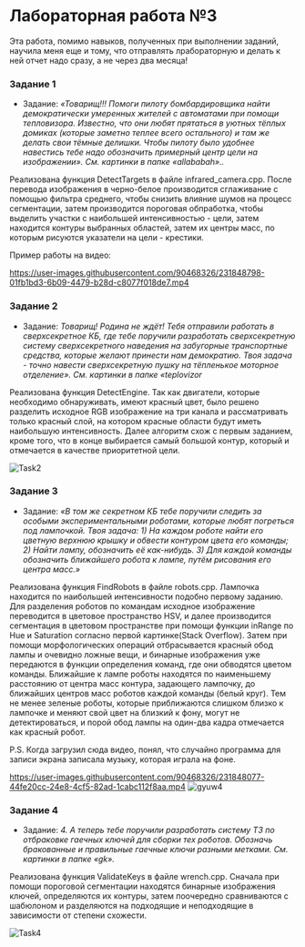 # Лабораторная работа №3

Эта работа, помимо навыков, полученных при выполнении заданий, научила меня еще и тому, что отправлять лрабораторную и делать к ней отчет надо сразу, а не через два месяца!

### Задание 1

- Задание: *«Товарищ!!! Помоги пилоту бомбардировщика найти демократически умеренных жителей с автоматами при помощи тепловизора. Известно, что они любят прятаться в уютных тёплых домиках (которые заметно теплее всего остального) и там же делать свои тёмные делишки. Чтобы пилоту было удобнее навестись тебе надо обозначить примерный центр цели на изображении». См. картинки в папке «allababah»..*

Реализована функция DetectTargets в файле infrared_camera.cpp. После перевода изображения в черно-белое производится сглаживание с помощью фильтра среднего, чтобы снизить влияние шумов на процесс сегментации, затем производится пороговая обпработка, чтобы выделить участки с наибольшей интенсивностью - цели, затем находится контуры выбранных областей, затем их центры масс, по которым рисуются указатели на цели - крестики.

Пример работы на видео:


https://user-images.githubusercontent.com/90468326/231848798-01fb1bd3-6b09-4479-b28d-c8077f018de7.mp4


### Задание 2

- Задание: *Товарищ! Родина не ждёт! Тебя отправили работать в сверхсекретное КБ, где тебе поручили разработать сверхсекретную систему сверхсекретного наведения на забугорные транспортные средства, которые желают принести нам демократию. Твоя задача - точно навести сверхсекретную пушку на тёпленькое моторное отделение». См. картинки в папке «teplovizor*

Реализована функция DetectEngine. Так как двигатели, которые необходимо обнаруживать, имеют красный цвет, было решено разделить исходное RGB изображение на три канала и рассматривать только красный слой, на котором красные области будут иметь наибольшую интенсивность. Далее алгоритм схож с первым заданием, кроме того, что в конце выбирается самый большой контур, который и отмечается в качестве приоритетной цели.


![Task2](https://user-images.githubusercontent.com/90468326/231850487-d2f06152-1e32-4448-9589-3b5cd5c9853e.jpg)


### Задание 3

- Задание: *«В том же секретном КБ тебе поручили следить за особыми экспериментальными роботами, которые любят погреться под лампочкой. Твоя задача: 
					1)	На каждом роботе найти его цветную верхнюю крышку и обвести контуром цвета его команды;
					2)	Найти лампу, обозначить её как-нибудь.
					3)	Для каждой команды обозначить ближайшего робота к лампе, путём рисования его центра масс.»*

Реализована функция FindRobots в файле robots.cpp. Лампочка находится по наибольшей интенсивности подобно первому заданию. Для разделения роботов по командам исходное изображение переводится в цветовое пространство HSV, и далее производится сегментация в цветовом пространстве при помощи функции inRange по Hue и Saturation согласно первой картинке(Stack Overflow). Затем при помощи морфологических операций отбрасывается красный обод лампы и очевидно ложные вещи, и бинарные изображения уже передаются в функции определения команд, где они обводятся цветом команды. Ближайшие к лампе роботы находятся по наименьшему расстоянию от центра масс контура, задающего лампочку, до ближайших центров масс роботов каждой команды (белый круг). Тем не менее зеленые роботы, которые приближаются слишком близко к лампочке и меняют свой цвет на близкий к фону, могут не детектироваться, и порой обод лампы на один-два кадра отмечается как красный робот.

P.S. Когда загрузил сюда видео, понял, что случайно программа для записи экрана записала музыку, которая играла на фоне.


https://user-images.githubusercontent.com/90468326/231848077-44fe20cc-24e8-4cf5-82ad-1cabc112f8aa.mp4
![gyuw4](https://user-images.githubusercontent.com/90468326/232027804-8b246d47-8296-4abc-a58a-910f1066c0b7.png)



### Задание 4

- Задание: *4.	А теперь тебе поручили разработать систему ТЗ по отбраковке гаечных ключей для сборки тех роботов. Обозначь бракованные и правильные гаечные ключи разными метками.  См. картинки в папке «gk».*

Реализована функция ValidateKeys в файле wrench.cpp. Сначала при помощи пороговой сегментации находятся бинарные изображения ключей, определяются их контуры, затем поочередно сравниваются с шабюлоном и разделяются на подходящие и неподходящие в зависимости от степени схожести.

![Task4](https://user-images.githubusercontent.com/90468326/231850880-d7f68ff8-f374-4908-8951-c0a5c7a2dd82.jpg)

